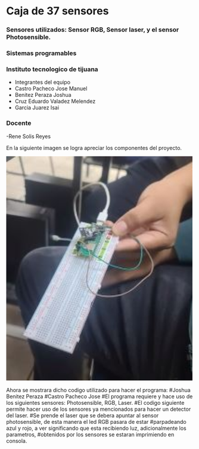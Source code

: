 # Caja de 37 sensores
### Sensores utilizados: Sensor RGB, Sensor laser, y el sensor Photosensible.

### Sistemas programables
### Instituto tecnologico de tijuana
- Integrantes del equipo
- Castro Pacheco Jose Manuel
- Benitez Peraza Joshua
- Cruz Eduardo Valadez Melendez
- Garcia Juarez Isai

### Docente
-Rene Solis Reyes

En la siguiente imagen se logra apreciar los componentes del proyecto.

<img src="sensor.JPG" alt="sensor" width="500" height="600">

Ahora se mostrara dicho codigo utilizado para hacer el programa:
#Joshua Benitez Peraza
#Castro Pacheco Jose
#El programa requiere y hace uso de los siguientes sensores: Photosensible, RGB, Laser.
#El codigo siguiente permite hacer uso de los sensores ya mencionados para hacer un detector del laser.
#Se prende el laser que se debera apuntar al sensor photosensible, de esta manera el led RGB pasara de estar
#parpadeando azul y rojo, a ver significando que esta recibiendo luz, adicionalmente los parametros,
#obtenidos por los sensores se estaran imprimiendo en consola.




